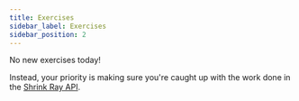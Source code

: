```yaml
---
title: Exercises
sidebar_label: Exercises
sidebar_position: 2
---
```


<!-- markdownlint-disable no-inline-html no-trailing-punctuation -->

No new exercises today!

Instead, your priority is making sure you're caught up with the work done in the [Shrink Ray API](https://github.com/buildcarolina/shrinkray_api).
